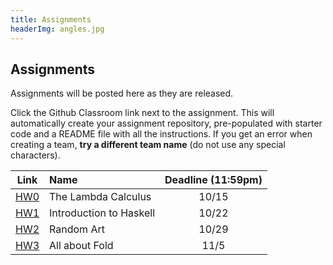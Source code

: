 ```yaml
---
title: Assignments
headerImg: angles.jpg
---
```


## Assignments

Assignments will be posted here as they are released.

Click the Github Classroom link next to the assignment.
This will automatically create your assignment repository,
pre-populated with starter code and a README file with all the instructions.
If you get an error when creating a team, **try a different team name**
(do not use any special characters).


| Link                                             | Name                            | Deadline (11:59pm)        |
|:------------------------------------------------:|:--------------------------------|:-------------------------:|
| [HW0](https://classroom.github.com/a/JIrPuNoq)   | The Lambda Calculus             | 10/15                     |
| [HW1](https://classroom.github.com/a/hT__GBN1)   | Introduction to Haskell         | 10/22                     |
| [HW2](https://classroom.github.com/a/EB3yeLgG)   | Random Art                      | 10/29                     |
| [HW3](https://classroom.github.com/a/J2K_lPO6)   | All about Fold                  | 11/5                      |

<!--
| [HW4](https://classroom.github.com/a/TgvtLr6H)   | Nano                            | 11/19                      |
| [project](https://classroom.github.com/a/QmCQ_yh_) | Nano Extensions               | [Team registration](https://forms.gle/4VSjHzc82qeaptMD7): 11/19 <br/> Presentation: 12/12  | -->




<!--
## Practice Exams

- [Midterm Wi 19](/static/raw/130-midterm-wi19.pdf) ([solution](/static/raw/130-midterm-wi19-solution.pdf)),
  [Midterm Fa 19](/static/raw/130-midterm-fa19.pdf) ([solution](/static/raw/130-midterm-fa19-solution.pdf)).

- [Practice Final](https://classroom.github.com/a/8Md6lTLp) -->


